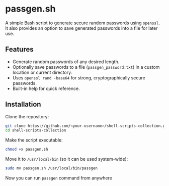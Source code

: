 # passgen.sh

A simple Bash script to generate secure random passwords using `openssl`.  
It also provides an option to save generated passwords into a file for later use.

## Features
- Generate random passwords of any desired length.  
- Optionally save passwords to a file (`passgen_password.txt`) in a custom location or current directory.  
- Uses `openssl rand -base64` for strong, cryptographically secure passwords.  
- Built-in help for quick reference.  

## Installation

Clone the repository:
```bash
git clone https://github.com/<your-username>/shell-scripts-collection.git
cd shell-scripts-collection
```
Make the script executable:
```bash
chmod +x passgen.sh 
```
Move it to `/usr/local/bin` (so it can be used system-wide):
```bash
sudo mv passgen.sh /usr/local/bin/passgen
```

Now you can run `passgen` command from anywhere
